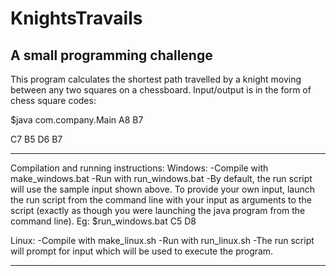 KnightsTravails
===============

A small programming challenge
------------------------------------------

This program calculates the shortest path travelled by a knight moving between
any two squares on a chessboard. Input/output is in the form of chess square
codes:

$java com.company.Main A8 B7

C7 B5 D6 B7


------------------------------------------
Compilation and running instructions:
Windows:
-Compile with make_windows.bat
-Run with run_windows.bat
-By default, the run script will use the sample input shown above. To provide
your own input, launch the run script from the command line with your input as
arguments to the script (exactly as though you were launching the java program 
from the command line). Eg: $run_windows.bat C5 D8

Linux:
-Compile with make_linux.sh
-Run with run_linux.sh
-The run script will prompt for input which will be used to execute the program.



------------------------------------------
